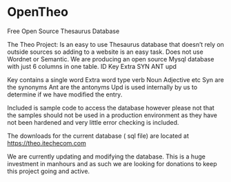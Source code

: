 # OpenTheo
Free Open Source Thesaurus Database

The Theo Project:
Is an easy to use Thesaurus database that doesn’t rely on outside sources so adding to a website is an easy task. Does not use Wordnet or Semantic.
We are producing an open source Mysql database with  just 6 columns in one table.
ID Key Extra SYN ANT upd

Key contains a single word
Extra word type  verb Noun Adjective etc
Syn are the synonyms
Ant are the antonyms
Upd is used internally by us to determine if we have modified the entry.

 Included is sample code to access the database however please not that the samples should not be used in a production environment as they have not been hardened and very little error checking is included.

The downloads for the current database ( sql file)  are located at
https://theo.itechecom.com


We are currently updating and modifying the database. This is  a huge investment in manhours and as such we are looking for donations to keep this project going and active.



